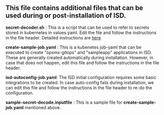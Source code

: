 ## This file contains additional files that can be used during or post-installation of ISD.

**secret-decoder.sh** : This is a script that can be used to refer to secrets stored in kubernetes in values.yaml. Edit the file and follow the instructions in the file header. Detailed instructions are [here](https://docs.google.com/document/d/1NLQFXyqwGqqWwxK8cNso-ALdDOJgVE90kNQ8z-c5nfU/edit?usp=sharing)

**create-sample-job.yaml** : This is a kubenetes job-yaml that can be executed to create "opsmx-gitops" and "sampleapp" applications in ISD. 
These are generally created automatically during installation. However, in case that does not happen, edit this file and follow the instructions in the file header.

**isd-autoconfig-job.yaml**: The ISD initial configuration requires some basic integrations to be created. In case auto-config fails during installation,
we can edit this file and follow the instructions in the file header to re-do the configuration.

**sample-secret-decode.inputfile** : This is a sample file for **create-sample-job.yaml** mentioned above.
